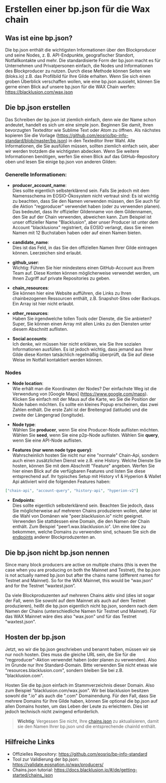 # Erstellen einer bp.json für die Wax chain

## Was ist eine bp.json?

Die bp.json enthält die wichtigsten Informationen über den Blockproducer und seine Nodes, z. B. API-Endpunkte, geografischer Standort, Notfallkontakte und mehr. Die standardisierte Form der bp.json macht es für Unternehmen und Privatpersonen einfach, die Nodes und Informationen des Blockproducer zu nutzen. Durch diese Methode können Seiten wie (bloks.io) z.B. das Profilbild für Ihre Gilde erhalten. Wenn Sie sich einen groben Überblick verschaffen wollen, wie eine bp.json aussieht, können Sie gerne einen Blick auf unsere bp.json für die WAX Chain werfen: https://blacklusion.com/wax.json

## Die bp.json erstellen

Das Schreiben der bp.json ist ziemlich einfach, denn wie der Name schon andeutet, handelt es sich um eine simple json. Beginnen Sie damit, Ihren bevorzugten Texteditor wie Sublime Text oder Atom zu öffnen.
Als nächstes kopieren Sie die Vorlage (https://github.com/eosrio/bp-info-standard/blob/master/bp.json) in den Texteditor Ihrer Wahl.
Alle Informationen, die Sie ausfüllen müssen, sollten ziemlich einfach sein, aber wir werden trotzdem die wichtigsten abdecken. Wenn Sie weitere Informationen benötigen, werfen Sie einen Blick auf das GitHub-Repository oben und lesen Sie einige bp.json von anderen Gilden:

### Generelle Informationen:
- **producer_account_name**: <br>
Dies sollte eigentlich selbsterklärend sein. Falls Sie jedoch mit dem Namensschema im EOSIO-Ökosystem nicht vertraut sind: Es ist wichtig zu beachten, dass Sie den Namen verwenden müssen, den Sie auch für die Aktion "regproducer" verwendet haben (oder zu verwenden planen). Das bedeutet, dass Ihr offizieller Gildenname von dem Gildennamen, den Sie auf der Chain verwenden, abweichen kann. Zum Beispiel ist unser offizieller Name "Blacklusion", aber unser Producer ist unter dem Account "blacklusionx" registriert, da EOSIO verlangt, dass Sie einen Namen mit 12 Buchstaben haben oder auf einen Namen bieten.

- **candidate_name**:<br>
Dies ist das Feld, in das Sie den offiziellen Namen Ihrer Gilde eintragen können. Leerzeichen sind erlaubt.

- **github_user**:<br>
Wichtig: Führen Sie hier mindestens einen GitHub-Account aus Ihrem Team auf. Diese Konten können möglicherweise verwendet werden, um Ihnen Zugriff auf private Repositories zu geben.

- **chain_resources**:<br>
Sie können hier eine Website aufführen, die Links zu Ihren chainbezogenen Ressourcen enthält, z.B. Snapshot-Sites oder Backups. Ein Array ist hier nicht erlaubt.

- **other_resources**:<br>
Haben Sie irgendwelche tollen Tools oder Dienste, die Sie anbieten? Super, Sie können einen Array mit allen Links zu den Diensten unter diesem Abschnitt auflisten.

- **Social accounts**:<br>
Ich denke, wir müssen hier nicht erklären, wie Sie Ihre sozialen Informationen ausfüllen. Es ist jedoch wichtig, dass jemand aus Ihrer Gilde diese Konten tatsächlich regelmäßig überprüft, da Sie auf diese Weise im Notfall kontaktiert werden können.

### Nodes
- **Node location**:<br>
Wie erhält man die Koordinaten der Nodes? Der einfachste Weg ist die Verwendung von [Google Maps] (https://www.google.com/maps). Klicken Sie einfach mit der Maus auf die Karte, wo Sie die Position der Node haben möchten. Es sollte ein kleines Popup erscheinen, das zwei Zahlen enthält. Die erste Zahl ist der Breitengrad (latitude) und die zweite der Längengrad (longitude).


- **Node type**:<br>
Wählen Sie **producer**, wenn Sie eine Producer-Node auflisten möchten. Wählen Sie **seed**, wenn Sie eine p2p-Node auflisten. Wählen Sie **query**, wenn Sie eine API-Node auflisten.


- **Features (nur wenn node type query)**:<br>
Wahrscheinlich hosten Sie nicht nur eine "normale" Chain-Api, sondern auch einen zusätzlichen Dienst wie z.B. eine History. Welche Dienste Sie hosten, können Sie mit dem Abschnitt "Feature" angeben. Werfen Sie hier einen Blick auf die verfügbaren Features und listen Sie diese entsprechend auf. Ihr typisches Setup mit History v1 & Hyperion & Wallet Api aktiviert wird die folgenden Features haben:
```json
["chain-api", "account-query", "history-api", "hyperion-v2"]
```

- **Endpoints**:<br>
Dies sollte eigentlich selbsterklärend sein. Beachten Sie jedoch, dass Sie möglicherweise auf mehreren Chains produzieren wollen, daher ist die Wahl von Domänen wie "peer.blacklusion.io" nicht geeignet. Verwenden Sie stattdessen eine Domain, die den Namen der Chain enthält. Zum Beispiel "peer1.wax.blacklusion.io". Um eine Idee zu bekommen, welche Domains zu verwenden sind, schauen Sie sich die [endpoints](https://validate.eosnation.io/wax/reports/endpoints.html) anderer Blockproduzenten an.

## Die bp.json nicht bp.json nennen
Since many block producers are active on multiple chains (this is even the case when you are producing on both the Mainnet and Testnet), the bp.json is not actually named bp.json but after the chains name (different names for Testnet and Mainnet). So for the WAX Mainnet, this would be “wax.json” and for the Testnet “waxtest.json”.

Da viele Blockproduzenten auf mehreren Chains aktiv sind (dies ist sogar der Fall, wenn Sie sowohl auf dem Mainnet als auch auf dem Testnet produzieren), heißt die bp.json eigentlich nicht bp.json, sondern nach dem Namen der Chains (unterschiedliche Namen für Testnet und Mainnet). Für das WAX Mainnet wäre dies also "wax.json" und für das Testnet "waxtest.json".

## Hosten der bp.json
Jetzt, wo wir die bp.json geschrieben und benannt haben, müssen wir sie nur noch hosten. Dies muss die gleiche URL sein, die Sie für die "regproducer"-Aktion verwendet haben (oder planen zu verwenden). Also im Grunde nur Ihre Standard-Domain. Bitte verwenden Sie nicht etwas wie "resources.blacklusion.com", sondern bleiben Sie bei z.B. "blacklusion.com".

Hosten Sie die bp.json einfach im Stammverzeichnis dieser Domain. Also zum Beispiel "blacklusion.com/wax.json". Wir bei blacklusion besitzen sowohl die ".io" als auch die ".com" Domainendung. Für den Fall, dass Sie mehrere Domains für Ihre Gilde haben, können Sie optional die bp.json auf allen Domains hosten, um das Leben der Leute zu erleichtern. Dies ist jedoch technisch nicht zwingend erforderlich.

> **Wichtig**: Vergessen Sie nicht, Ihre [chains.json](/de/getting-started/chains-json) zu aktualisieren, damit sie den Namen Ihrer bp.json und die entsprechende chainId enthält.

## Hilfreiche Links
- Offizielles Repository: https://github.com/eosrio/bp-info-standard
- Tool zur Validierung der bp.json: https://validate.eosnation.io/wax/producers/
- Chains.json tutorial: https://docs.blacklusion.io/#/de/getting-started/chains_json

